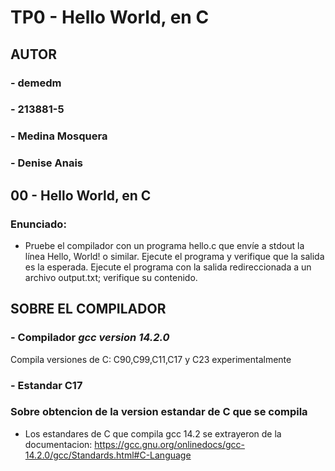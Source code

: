 # TP0 - Hello World, en C
## **AUTOR**
###     - demedm
###     - 213881-5
###     - Medina Mosquera 
###     - Denise Anais 
## **00 - Hello World, en C**
### Enunciado: 
- Pruebe el compilador con un programa hello.c que envíe a stdout
la línea Hello, World! o similar. Ejecute el programa y verifique 
que la salida es la esperada.
Ejecute el programa con la salida redireccionada a un archivo
output.txt; verifique su contenido.

## **SOBRE EL COMPILADOR**
### - Compilador *gcc version 14.2.0*
  Compila versiones de C: C90,C99,C11,C17 y C23 experimentalmente
### - Estandar C17
### Sobre obtencion de la version estandar de C que se compila
- Los estandares de C que compila gcc 14.2 se extrayeron de la 
  documentacion: https://gcc.gnu.org/onlinedocs/gcc-14.2.0/gcc/Standards.html#C-Language
